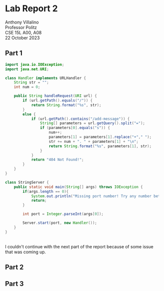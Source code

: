 # Lab Report 2
Anthony Villalino<br>
Professor Politz<br>
CSE 15L A00, A08<br>
22 October 2023

## Part 1
```java
import java.io.IOException;
import java.net.URI;

class Handler implements URLHandler {
    String str = "";
    int num = 0;

    public String handleRequest(URI url) {
        if (url.getPath().equals("/")) {
            return String.format("%s", str);
        }
        else {
            if (url.getPath().contains("/add-message")) {
                String[] parameters = url.getQuery().split("=");
                if (parameters[0].equals("s")) {
                    num++;
                    parameters[1] = parameters[1].replace("+"," ");
                    str += num + ". " + parameters[1] + "\n";
                    return String.format("%s", parameters[1], str);
                }
            }
            return "404 Not Found!";
        }
    }
}

class StringServer {
    public static void main(String[] args) throws IOException {
        if(args.length == 0){
            System.out.println("Missing port number! Try any number between 1024 to 49151");
            return;
        }

        int port = Integer.parseInt(args[0]);

        Server.start(port, new Handler());
    }
}
```
<br>
I couldn't continue with the next part of the report because of some issue that was coming up.
<br>

## Part 2

## Part 3
